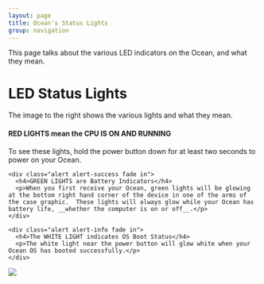 ```yaml
---
layout: page
title: Ocean's Status Lights
group: navigation
---
```

This page talks about the various LED indicators on the Ocean, and what they mean.

# LED Status Lights

The image to the right shows the various lights and what they mean.

<div class="row">

<div class="col-xs-7">
    <div class="alert alert-danger fade in">
      <h4>RED LIGHTS mean the CPU IS ON AND RUNNING</h4>
      <p>To see these lights, hold the power button down for at least two seconds to power on your Ocean.</p>
    </div>

    <div class="alert alert-success fade in">
      <h4>GREEN LIGHTS are Battery Indicators</h4>
      <p>When you first receive your Ocean, green lights will be glowing at the bottom right hand corner of the device in one of the arms of the case graphic.  These lights will always glow while your Ocean has battery life, __whether the computer is on or off__.</p>
    </div>

    <div class="alert alert-info fade in">
      <h4>The WHITE LIGHT indicates OS Boot Status</h4>
      <p>The white light near the power button will glow white when your Ocean OS has booted successfully.</p>
    </div>
</div>

<div class="col-xs-5">
    <img src={{ site.baseurl }}/assets/images/indicators.png />
</div>

</div>
